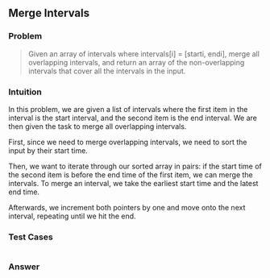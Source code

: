 ## Merge Intervals

### Problem

> Given an array of intervals where intervals[i] = [starti, endi], merge all overlapping intervals, and return an array of the non-overlapping intervals that cover all the intervals in the input.

### Intuition

In this problem, we are given a list of intervals where the first item
in the interval is the start interval, and the second item is the end
interval. We are then given the task to merge all overlapping intervals.

First, since we need to merge overlapping intervals, we need to sort the
input by their start time.

Then, we want to iterate through our sorted array in pairs: if the start
time of the second item is before the end time of the first item, we can
merge the intervals. To merge an interval, we take the earliest start
time and the latest end time.

Afterwards, we increment both pointers by one and move onto the next
interval, repeating until we hit the end.

### Test Cases

```{.rs include=src/questions/sequences/merge_intervals.rs startLine=3 endLine=27}

```

### Answer

```{.rs include=src/questions/sequences/merge_intervals.rs startLine=29 endLine=36}

```
